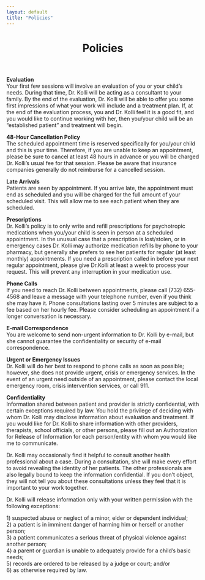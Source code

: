 ```yaml
---
layout: default
title: "Policies"
---
```


<header class="entry-header">
  <h1 class="entry-title">Policies</h1>
</header>

<p><span style="font-weight: bold;">Evaluation</span><br/>
Your first few sessions will involve an evaluation of you or your child’s needs. During that time, Dr. Kolli will be acting as a consultant to your family. By the end of the evaluation, Dr. Kolli will be able to offer you some first impressions of what your work will include and a treatment plan. If, at the end of the evaluation process, you and Dr. Kolli feel it is a good fit, and you would like to continue working with her, then you/your child will be an “established patient” and treatment will begin.</p>

<p><span style="font-weight: bold;">48-Hour Cancellation Policy</span><br/>
The scheduled appointment time is reserved specifically for you/your child and this is your time. Therefore, if you are unable to keep an appointment, please be sure to cancel at least 48 hours in advance or you will be charged Dr. Kolli’s usual fee for that session. Please be aware that insurance companies generally do not reimburse for a cancelled session.</p>

<p><span style="font-weight: bold;">Late Arrivals</span><br/>
Patients are seen by appointment. If you arrive late, the appointment must end as scheduled and you will be charged for the full amount of your scheduled visit. This will allow me to see each patient when they are scheduled.</p>

<p><span style="font-weight: bold;">Prescriptions</span><br/>
Dr. Kolli’s policy is to only write and refill prescriptions for psychotropic medications when you/your child is seen in person at a scheduled appointment. In the unusual case that a prescription is lost/stolen, or in emergency cases Dr. Kolli may authorize medication refills by phone to your pharmacy, but generally she prefers to see her patients for regular (at least monthly) appointments. If you need a prescription called in before your next regular appointment, please give Dr.Kolli at least a week to process your request. This will prevent any interruption in your medication use.</p>

<p><span style="font-weight: bold;">Phone Calls</span><br/>
If you need to reach Dr. Kolli between appointments, please call (732) 655-4568 and leave a message with your telephone number, even if you think she may have it. Phone consultations lasting over 5 minutes are subject to a fee based on her hourly fee. Please consider scheduling an appointment if a longer conversation is necessary.</p>

<p><span style="font-weight: bold;">E-mail Correspondence</span><br/>
You are welcome to send non-urgent information to Dr. Kolli by e-mail, but she cannot guarantee the confidentiality or security of e-mail correspondence.</p>

<p><span style="font-weight: bold;">Urgent or Emergency Issues</span><br/>
Dr. Kolli will do her best to respond to phone calls as soon as possible; however, she does not provide urgent, crisis or emergency services. In the event of an urgent need outside of an appointment, please contact the local emergency room, crisis intervention services, or call 911.</p>

<p><span style="font-weight: bold;">Confidentiality</span><br/>
Information shared between patient and provider is strictly confidential, with certain exceptions required by law. You hold the privilege of deciding with whom Dr. Kolli may disclose information about evaluation and treatment. If you would like for Dr. Kolli to share information with other providers, therapists, school officials, or other persons, please fill out an Authorization for Release of Information for each person/entity with whom you would like me to communicate.</p>

<p>Dr. Kolli may occasionally find it helpful to consult another health professional about a case. During a consultation, she will make every effort to avoid revealing the identity of her patients. The other professionals are also legally bound to keep the information confidential. If you don’t object, they will not tell you about these consultations unless they feel that it is important to your work together.</p>

<p>Dr. Kolli will release information only with your written permission with the following exceptions:</p>

<p>1) suspected abuse or neglect of a minor, elder or dependent individual;<br/>
2) a patient is in imminent danger of harming him or herself or another person;<br/>
3) a patient communicates a serious threat of physical violence against another person;<br/>
4) a parent or guardian is unable to adequately provide for a child’s basic needs;<br/>
5) records are ordered to be released by a judge or court; and/or<br/>
6) as otherwise required by law.</p>

